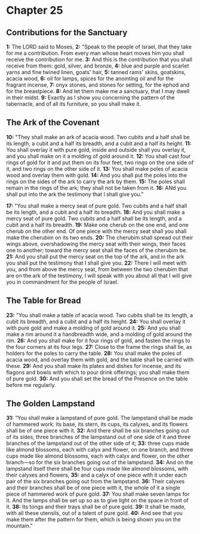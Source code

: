# Chapter 25

## Contributions for the Sanctuary

**1:** The LORD said to Moses,
**2:** "Speak to the people of Israel, that they take for me a contribution. From every man whose heart moves him you shall receive the contribution for me.
**3:** And this is the contribution that you shall receive from them: gold, silver, and bronze,
**4:** blue and purple and scarlet yarns and fine twined linen, goats' hair,
**5:** tanned rams' skins, goatskins, acacia wood,
**6:** oil for lamps, spices for the anointing oil and for the fragrant incense,
**7:** onyx stones, and stones for setting, for the ephod and for the breastpiece.
**8:** And let them make me a sanctuary, that I may dwell in their midst.
**9:** Exactly as I show you concerning the pattern of the tabernacle, and of all its furniture, so you shall make it.

## The Ark of the Covenant

**10:** "They shall make an ark of acacia wood. Two cubits and a half shall be its length, a cubit and a half its breadth, and a cubit and a half its height.
**11:** You shall overlay it with pure gold, inside and outside shall you overlay it, and you shall make on it a molding of gold around it.
**12:** You shall cast four rings of gold for it and put them on its four feet, two rings on the one side of it, and two rings on the other side of it.
**13:** You shall make poles of acacia wood and overlay them with gold.
**14:** And you shall put the poles into the rings on the sides of the ark to carry the ark by them.
**15:** The poles shall remain in the rings of the ark; they shall not be taken from it.
**16:** ANd you shall put into the ark the testimony that I shall give you."

**17:** "You shall make a mercy seat of pure gold. Two cubits and a half shall be its length, and a cubit and a half its breadth.
**18:** And you shall make a mercy seat of pure gold. Two cubits and a half shall be its length, and a cubit and a half its breadth.
**19:** Make one cherub on the one end, and one cherub on the other end. Of one piece with the mercy seat shall you shall make the cherubim on its two ends.
**20:** The cherubim shall spread out their wings above, overshadowing the mercy seat with their wings, their faces one to another; toward the mercy seat shall the faces of the cherubim be.
**21:** And you shall put the mercy seat on the top of the ark, and in the ark you shall put the testimony that I shall give you.
**22:** There I will meet with you, and from above the mercy seat, from between the two cherubim that are on the ark of the testimony, I will speak with you about all that I will give you in commandment for the people of Israel.

## The Table for Bread

**23:** "You shall make a table of acacia wood. Two cubits shall be its length, a cubit its breadth, and a cubit and a half its height.
**24:** You shall overlay it with pure gold and make a molding of gold around it.
**25:** And you shall make a rim around it a handbreadth wide, and a molding of gold around the rim.
**26:** And you shall make for it four rings of gold, and fasten the rings to the four corners at its four legs.
**27:** Close to the frame the rings shall lie, as holders for the poles to carry the table.
**28:** You shall make the poles of acacia wood, and overlay them with gold, and the table shall be carried with these.
**29:** And you shall make its plates and dishes for incense, and its flagons and bowls with which to pour drink offerings; you shall make them of pure gold.
**30:** And you shall set the bread of the Presence on the table before me regularly.

## The Golden Lampstand

**31:** "You shall make a lampstand of pure gold. The lampstand shall be made of hammered work: its base, its stern, its cups, its calyxes, and its flowers shall be of one piece with it.
**32:** And there shall be six branches going out of its sides, three branches of the lampstand out of one side of it and three branches of the lampstand out of the other side of it;
**33:** three cups made like almond blossoms, each with calyx and flower, on one branch, and three cups made like almond blossoms, each with calyx and flower, on the other branch—so for the six branches going out of the lampstand.
**34:** And on the lampstand itself there shall be four cups made like almond blossoms, with their calyxes and flowers,
**35:** and a calyx of one piece with it under each pair of the six branches going out from the lampstand.
**36:** Their calyxes and their branches shall be of one piece with it, the whole of it a single piece of hammered work of pure gold.
**37:** You shall make seven lamps for it. And the lamps shall be set up so as to give light on the space in front of it.
**38:** Its tongs and their trays shall be of pure gold.
**39:** It shall be made, with all these utensils, out of a talent of pure gold.
**40:** And see that you make them after the pattern for them, which is being shown you on the mountain."
